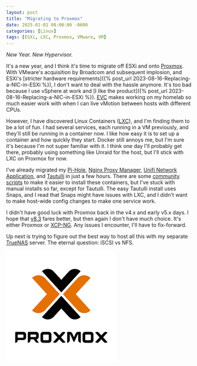```yaml
---
layout: post
title: "Migrating to Proxmox"
date: 2025-01-01 08:00:00 -0600
categories: [Linux]
tags: [ESXi, LXC, Proxmox, VMware, VM]
---
```


*New Year. New Hypervisor.*

It's a new year, and I think it's time to migrate off ESXi and onto [Proxmox](https://www.proxmox.com/). With VMware's acquisition by Broadcom and subsequent implosion, and ESXi's [stricter hardware requirements]({% post_url 2023-08-16-Replacing-a-NIC-in-ESXi %}), I don't want to deal with the hassle anymore. It's too bad because I use vSphere at work and [I like the product]({% post_url 2023-08-16-Replacing-a-NIC-in-ESXi %}). [EVC](https://blogs.vmware.com/vsphere/2019/06/enhanced-vmotion-compatibility-evc-explained.html) makes working on my homelab so much easier work with when I can live vMotion between hosts with different CPUs.

However, I have discovered Linux Containers ([LXC](https://en.wikipedia.org/wiki/LXC)), and I'm finding them to be a lot of fun. I had several services, each running in a VM previously, and they'll still be running in a container now. I like how easy it is to set up a container and how quickly they start. Docker still annoys me, but I'm sure it's because I'm not super familiar with it. I think one day I'll probably get there, probably using something like Unraid for the host, but I'll stick with LXC on Proxmox for now.

I've already migrated my [Pi-Hole](https://pi-hole.net/), [Nginx Proxy Manager](https://nginxproxymanager.com/), [Unifi Network Application](https://www.ui.com/download/releases/firmware/), and [Tautulli](https://tautulli.com/) in just a few hours. There are some [community scripts](https://community-scripts.github.io/ProxmoxVE/) to make it easier to install these containers, but I've stuck with manual installs so far, except for Tautulli. The easy Tautulli install uses Snaps, and I read that Snaps might have issues with LXC, and I didn't want to make host-wide config changes to make one service work.

I didn't have good luck with Proxmox back in the v4.x and early v5.x days. I hope that [v8.3](https://pve.proxmox.com/wiki/Roadmap#Proxmox_VE_8.3) fares better, but then again I don't have much choice. It's either Proxmox or [XCP-NG](https://xcp-ng.org/). Any issues I encounter, I'll have to fix-forward.

Up next is trying to figure out the best way to host all this with my separate [TrueNAS](https://www.truenas.com/) server. The eternal question: iSCSI vs NFS.

![Proxmox logo](/assets/2025/01/Proxmox-logo-stacked-white-background-300.png)
